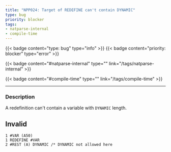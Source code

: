 ```yaml
---
title: "NPP024: Target of REDEFINE can't contain DYNAMIC"
type: bug
priority: blocker
tags:
- natparse-internal 
- compile-time 
---
```


{{< badge content="type: bug" type="info" >}}
{{< badge content="priority: blocker" type="error" >}}


{{< badge content="#natparse-internal" type="" link="/tags/natparse-internal" >}}

{{< badge content="#compile-time" type="" link="/tags/compile-time" >}}

---

### Description
A redefinition can't contain a variable with `DYNAMIC` length.

## Invalid

```natural
1 #VAR (A50)
1 REDEFINE #VAR
2 #REST (A) DYNAMIC /* DYNAMIC not allowed here
```
